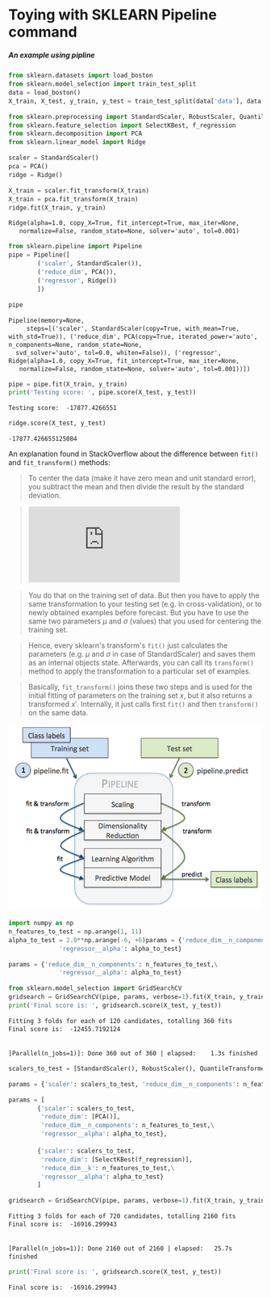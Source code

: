 
# Toying with SKLEARN Pipeline command

##### An example using pipline


```python
from sklearn.datasets import load_boston
from sklearn.model_selection import train_test_split
data = load_boston()
X_train, X_test, y_train, y_test = train_test_split(data['data'], data['target'])
```


```python
from sklearn.preprocessing import StandardScaler, RobustScaler, QuantileTransformer
from sklearn.feature_selection import SelectKBest, f_regression
from sklearn.decomposition import PCA
from sklearn.linear_model import Ridge
```


```python
scaler = StandardScaler()
pca = PCA()
ridge = Ridge()
```


```python
X_train = scaler.fit_transform(X_train)
X_train = pca.fit_transform(X_train)
ridge.fit(X_train, y_train)
```




    Ridge(alpha=1.0, copy_X=True, fit_intercept=True, max_iter=None,
       normalize=False, random_state=None, solver='auto', tol=0.001)




```python
from sklearn.pipeline import Pipeline
pipe = Pipeline([
        ('scaler', StandardScaler()),
        ('reduce_dim', PCA()),
        ('regressor', Ridge())
        ])
```


```python
pipe
```




    Pipeline(memory=None,
         steps=[('scaler', StandardScaler(copy=True, with_mean=True, with_std=True)), ('reduce_dim', PCA(copy=True, iterated_power='auto', n_components=None, random_state=None,
      svd_solver='auto', tol=0.0, whiten=False)), ('regressor', Ridge(alpha=1.0, copy_X=True, fit_intercept=True, max_iter=None,
       normalize=False, random_state=None, solver='auto', tol=0.001))])




```python
pipe = pipe.fit(X_train, y_train)
print('Testing score: ', pipe.score(X_test, y_test))
```

    Testing score:  -17877.4266551
    


```python
ridge.score(X_test, y_test)
```




    -17877.426655125084



An explanation found in StackOverflow about the difference between ```fit()``` and ```fit_transform()``` methods: 

>To center the data (make it have zero mean and unit standard error), you subtract the mean and then divide the result by the standard deviation.

>![equation](http://www.sciweavers.org/tex2img.php?eq=x%E2%80%B2%3D%5Cfrac%7Bx%20-%20%5Cmu%20%7D%7B%20%5Csigma%20%7D&bc=White&fc=Black&im=jpg&fs=12&ff=arev&edit=0)

>You do that on the training set of data. But then you have to apply the same transformation to your testing set (e.g. in cross-validation), or to newly obtained examples before forecast. But you have to use the same two parameters $μ$ and $σ$ (values) that you used for centering the training set.

>Hence, every sklearn's transform's ```fit()``` just calculates the parameters (e.g. $μ$ and $σ$ in case of StandardScaler) and saves them as an internal objects state. Afterwards, you can call its ```transform()``` method to apply the transformation to a particular set of examples.

>Basically, ```fit_transform()``` joins these two steps and is used for the initial fitting of parameters on the training set $x$, but it also returns a transformed $x′$. Internally, it just calls first ```fit()``` and then ```transform()``` on the same data.

![image.png](https://github.com/TitoOrt/Toying_with_python_pipeline/blob/master/image.png)


```python
import numpy as np
n_features_to_test = np.arange(1, 11)
alpha_to_test = 2.0**np.arange(-6, +6)params = {'reduce_dim__n_components': n_features_to_test,\
              'regressor__alpha': alpha_to_test}
```


```python
params = {'reduce_dim__n_components': n_features_to_test,\
              'regressor__alpha': alpha_to_test}
```


```python
from sklearn.model_selection import GridSearchCV
gridsearch = GridSearchCV(pipe, params, verbose=1).fit(X_train, y_train)
print('Final score is: ', gridsearch.score(X_test, y_test))
```

    Fitting 3 folds for each of 120 candidates, totalling 360 fits
    Final score is:  -12455.7192124
    

    [Parallel(n_jobs=1)]: Done 360 out of 360 | elapsed:    1.3s finished
    


```python
scalers_to_test = [StandardScaler(), RobustScaler(), QuantileTransformer()]
```


```python
params = {'scaler': scalers_to_test, 'reduce_dim__n_components': n_features_to_test, 'regressor__alpha': alpha_to_test}
```


```python
params = [
        {'scaler': scalers_to_test,
         'reduce_dim': [PCA()],
         'reduce_dim__n_components': n_features_to_test,\
         'regressor__alpha': alpha_to_test},

        {'scaler': scalers_to_test,
         'reduce_dim': [SelectKBest(f_regression)],
         'reduce_dim__k': n_features_to_test,\
         'regressor__alpha': alpha_to_test}
        ]
```


```python
gridsearch = GridSearchCV(pipe, params, verbose=1).fit(X_train, y_train)
```

    Fitting 3 folds for each of 720 candidates, totalling 2160 fits
    Final score is:  -16916.299943
    

    [Parallel(n_jobs=1)]: Done 2160 out of 2160 | elapsed:   25.7s finished
    


```python
print('Final score is: ', gridsearch.score(X_test, y_test))
```

    Final score is:  -16916.299943
    
